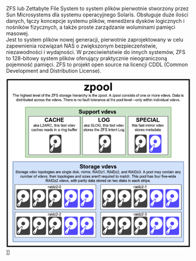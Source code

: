ZFS lub Zettabyte File System to system plików pierwotnie stworzony przez Sun Microsystems dla systemu operacyjnego Solaris. Obsługuje duże ilości danych, łączy koncepcje systemu plików, menedżera dysków logicznych i nośników fizycznych, a także proste zarządzanie woluminami pamięci masowej.  
Jest to system plików nowej generacji, pierwotnie zaprojektowany w celu zapewnienia rozwiązań NAS o zwiększonym bezpieczeństwie, niezawodności i wydajności. W przeciwieństwie do innych systemów, ZFS to 128-bitowy system plików oferujący praktycznie nieograniczoną pojemność pamięci. ZFS to projekt open source na licencji CDDL (Common Development and Distribution License).

![zfs](/grafiki/3_4_8_zfs.png)]]